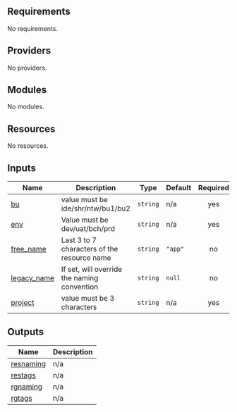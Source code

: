 <!-- BEGIN_TF_DOCS -->
## Requirements

No requirements.

## Providers

No providers.

## Modules

No modules.

## Resources

No resources.

## Inputs

| Name | Description | Type | Default | Required |
|------|-------------|------|---------|:--------:|
| <a name="input_bu"></a> [bu](#input\_bu) | value must be ide/shr/ntw/bu1/bu2 | `string` | n/a | yes |
| <a name="input_env"></a> [env](#input\_env) | Value must be dev/uat/bch/prd | `string` | n/a | yes |
| <a name="input_free_name"></a> [free\_name](#input\_free\_name) | Last 3 to 7 characters of the resource name | `string` | `"app"` | no |
| <a name="input_legacy_name"></a> [legacy\_name](#input\_legacy\_name) | If set, will override the naming convention | `string` | `null` | no |
| <a name="input_project"></a> [project](#input\_project) | value must be 3 characters | `string` | n/a | yes |

## Outputs

| Name | Description |
|------|-------------|
| <a name="output_resnaming"></a> [resnaming](#output\_resnaming) | n/a |
| <a name="output_restags"></a> [restags](#output\_restags) | n/a |
| <a name="output_rgnaming"></a> [rgnaming](#output\_rgnaming) | n/a |
| <a name="output_rgtags"></a> [rgtags](#output\_rgtags) | n/a |
<!-- END_TF_DOCS -->